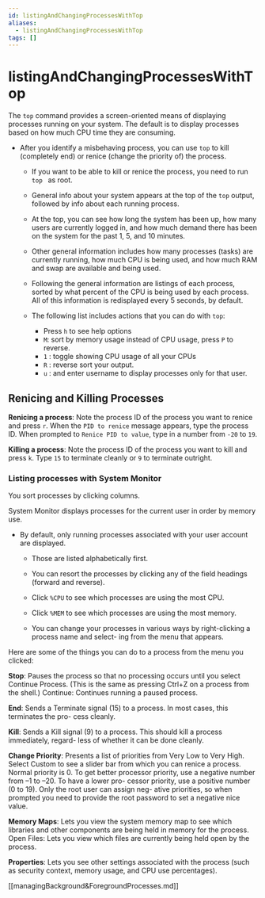 ```yaml
---
id: listingAndChangingProcessesWithTop
aliases:
  - listingAndChangingProcessesWithTop
tags: []
---
```


# listingAndChangingProcessesWithTop

The `top` command provides a screen-oriented means of displaying processes
running on your system. The default is to display processes based on how much
CPU time they are consuming.

- After you identify a misbehaving process, you can use `top` to kill
  (completely end) or renice (change the priority of) the process.

  - If you want to be able to kill or renice the process, you need to run `top
` as root.

  - General info about your system appears at the top of the `top` output,
    followed by info about each running process.

  - At the top, you can see how long the system has been up, how many users are
    currently logged in, and how much demand there has been on the system for
    the past 1, 5, and 10 minutes.

  - Other general information includes how many processes (tasks) are currently
    running, how much CPU is being used, and how much RAM and swap are available
    and being used.

  - Following the general information are listings of each process, sorted by what percent of the
    CPU is being used by each process. All of this information is redisplayed every 5 seconds,
    by default.

  - The following list includes actions that you can do with `top`:

    - Press `h` to see help options
    - `M`: sort by memory usage instead of CPU usage, press `P` to reverse.
    - `1` : toggle showing CPU usage of all your CPUs
    - `R` : reverse sort your output.
    - `u` : and enter username to display processes only for that user.

## Renicing and Killing Processes

**Renicing a process**: Note the process ID of the process you want to renice
and press `r`. When the `PID to renice` message appears, type the process ID.
When prompted to `Renice PID to value`, type in a number from `-20` to `19`.

**Killing a process**: Note the process ID of the process you want to kill and
press `k`. Type `15` to terminate cleanly or `9` to terminate outright.

### Listing processes with System Monitor

You sort processes by clicking columns.

System Monitor displays processes for the current user in order by memory use.

- By default, only running processes associated with your user account are
  displayed.

  - Those are listed alphabetically first.

  - You can resort the processes by clicking any of the field headings (forward
    and reverse).

  - Click `%CPU` to see which processes are using the most CPU.

  - Click `%MEM` to see which processes are using the most memory.

  - You can change your processes in various ways by right-clicking a process name and select-
    ing from the menu that appears.

Here are some of the things you can do to a process from the menu you clicked:

**Stop**: Pauses the process so that no processing occurs until you select Continue Process.
(This is the same as pressing Ctrl+Z on a process from the shell.)
Continue: Continues running a paused process.

**End**: Sends a Terminate signal (15) to a process. In most cases, this terminates the pro-
cess cleanly.

**Kill**: Sends a Kill signal (9) to a process. This should kill a process immediately, regard-
less of whether it can be done cleanly.

**Change Priority**: Presents a list of priorities from Very Low to Very High. Select Custom
to see a slider bar from which you can renice a process. Normal priority is 0. To get
better processor priority, use a negative number from –1 to –20. To have a lower pro-
cessor priority, use a positive number (0 to 19). Only the root user can assign neg-
ative priorities, so when prompted you need to provide the root password to set a
negative nice value.

**Memory Maps**: Lets you view the system memory map to see which libraries and other
components are being held in memory for the process.
Open Files: Lets you view which files are currently being held open by the process.

**Properties**: Lets you see other settings associated with the process (such as security
context, memory usage, and CPU use percentages).

[[managingBackground&ForegroundProcesses.md]]
